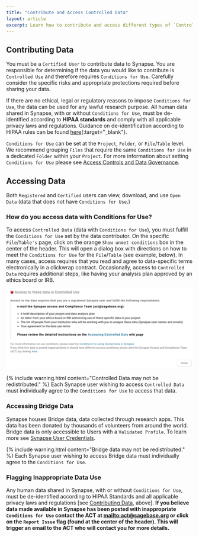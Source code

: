 ```yaml
---
title: "Contribute and Access Controlled Data"
layout: article
excerpt: Learn how to contribute and access different types of `Controlled Data`.
---
```


## Contributing Data
You must be a `Certified User` to contribute data to Synapse. You are responsible for determining if the data you would like to contribute is `Controlled Use` and therefore requires `Conditions for Use`. Carefully consider the specific risks and appropriate protections required before sharing your data. 

If there are no ethical, legal or regulatory reasons to impose `Conditions for Use`, the data can be used for any lawful research purpose. All human data shared in Synapse, with or without `Conditions for Use`, must be de-identified according to **HIPAA standards** and comply with all applicable privacy laws and regulations. Guidance on de-identification according to HIPAA rules can be found [here](http://www.hhs.gov/ocr/privacy){:target="_blank"}. 

`Conditions for Use` can be set at the `Project`, `Folder`, or `File`/`Table` level. We recommend grouping `Files` that require the same `Conditions for Use` in a dedicated `Folder` within your `Project`. For more information about setting `Conditions for Use` please see [Access Controls and Data Governance](/articles/access_controls.html).

## Accessing Data

Both `Registered` and `Certified` users can view, download, and use `Open Data` (data that does not have `Conditions for Use`.)

### How do you access data with Conditions for Use? 

To access `Controlled Data` (data with `Conditions for Use`), you must fulfill the `Conditions for Use` set by the data contributor. On the specific `File`/`Table's` page, click on the orange `Show unmet conditions` box in the center of the header. This will open a dialog box with directions on how to meet the `Conditions for Use` for the `File`/`Table` (see example, below). In many cases, access requires that you read and agree to data-specific terms electronically in a clickwrap contract. Occasionally, access to `Controlled Data` requires additional steps, like having your analysis plan approved by an ethics board or IRB. 

![accessing data dialog box](/assets/images/accessing_data.png)

{% include warning.html content="Controlled Data may not be redistributed." %}
Each Synapse user wishing to access `Controlled Data` must individually agree to the `Conditions for Use` to access that data.

### Accessing Bridge Data

Synapse houses Bridge data, data collected through research apps. This data has been donated by thousands of volunteers 
from around the world. Bridge data is only accessible to Users with a `Validated Profile`. To learn more see [Synapse User Credentials](/articles/accounts_certified_users_and_profile_validation.html#qualified_researcher). 

{% include warning.html content="Bridge data may not be redistributed." %}
Each Synapse user wishing to access Bridge data must individually agree to the `Conditions for Use`.

### Flagging Inappropriate Data Use
Any human data shared in Synapse, with or without `Conditions for Use`, must be de-identified according to HIPAA Standards and 
all applicable privacy laws and regulations [see [Contributing Data](#contributing-data), above]. **If you believe data made available in Synapse has been posted with inappropriate `Conditions for Use` contact the ACT at <mailto:act@sagebase.org> or click on the `Report Issue` flag (found at the center of the header). This will trigger an email to the ACT who will contact you for more details.**

